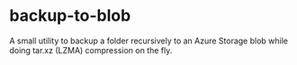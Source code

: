 # backup-to-blob

A small utility to backup a folder recursively to an Azure Storage blob while doing tar.xz (LZMA) compression on the fly.